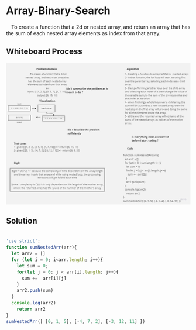 # Array-Binary-Search

 To create a function that a 2d or nested array, and return an array that has the sum of each nested array elements as index from that array.

## Whiteboard Process

![WhiteBoard Image of the solution](./assets/MartixSum.jpg)

## Solution

``` javascript

'use strict';
function sumNestedArr(arr){
  let arr2 = []
  for (let i = 0; i<arr.length; i++){
    let sum = 0;
    for(let j = 0; j < arr[i].length; j++){
      sum +=  arr[i][j]
    }
    arr2.push(sum)
  }
  console.log(arr2)
    return arr2
}
sumNestedArr([ [0, 1, 5], [-4, 7, 2], [-3, 12, 11] ])
```
